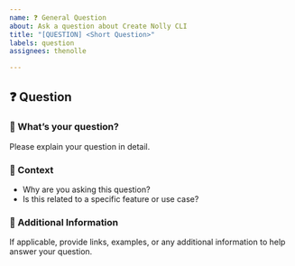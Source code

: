 ```yaml
---
name: ❓ General Question
about: Ask a question about Create Nolly CLI
title: "[QUESTION] <Short Question>"
labels: question
assignees: thenolle

---
```


## ❓ Question

### 📝 What’s your question?
Please explain your question in detail.

### 🤔 Context
- Why are you asking this question?
- Is this related to a specific feature or use case?

### 📄 Additional Information
If applicable, provide links, examples, or any additional information to help answer your question.
